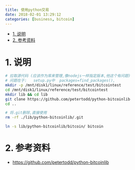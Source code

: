 ```yaml
---
title: 使用python交易
date: 2018-02-01 13:29:12
categories: [business, bitcoin]
---
```



<!-- TOC -->

- [1. 说明](#1-说明)
- [2. 参考资料](#2-参考资料)

<!-- /TOC -->

<a id="markdown-1-说明" name="1-说明"></a>
# 1. 说明


```bash
# 拉取源代码 (应该作为库来管理,像nodejs一样指定版本,他这个有问题)
# 问题在于:   setup.py中  packages=find_packages(),  
mkdir -p /mnt/disk1/linux/reference/test/bitcointest
cd /mnt/disk1/linux/reference/test/bitcointest
mkdir lib && cd lib
git clone https://github.com/petertodd/python-bitcoinlib
cd ..

# 将.git删除,直接使用
rm -rf ./lib/python-bitcoinlib/.git

ln -s lib/python-bitcoinlib/bitcoin/ bitcoin
```

<a id="markdown-2-参考资料" name="2-参考资料"></a>
# 2. 参考资料

* https://github.com/petertodd/python-bitcoinlib

